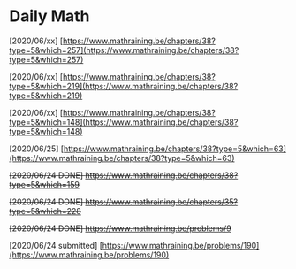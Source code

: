 # Daily Math

\[2020/06/xx\] [https://www.mathraining.be/chapters/38?type=5&which=257](https://www.mathraining.be/chapters/38?type=5&which=257)

\[2020/06/xx\] [https://www.mathraining.be/chapters/38?type=5&which=219](https://www.mathraining.be/chapters/38?type=5&which=219)

\[2020/06/xx\] [https://www.mathraining.be/chapters/38?type=5&which=148](https://www.mathraining.be/chapters/38?type=5&which=148)

\[2020/06/25\] [https://www.mathraining.be/chapters/38?type=5&which=63](https://www.mathraining.be/chapters/38?type=5&which=63)

~~\[2020/06/24 DONE\] https://www.mathraining.be/chapters/38?type=5&which=159~~

~~\[2020/06/24 DONE\] https://www.mathraining.be/chapters/35?type=5&which=228~~

~~\[2020/06/24 DONE\] https://www.mathraining.be/problems/9~~

\[2020/06/24 submitted\] [https://www.mathraining.be/problems/190](https://www.mathraining.be/problems/190)

